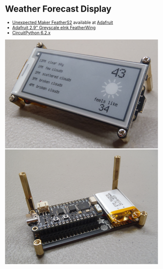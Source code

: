 # Weather Forecast Display
* [Unexpected Maker FeatherS2](https://feathers2.io/) available at [Adafruit](https://www.adafruit.com/product/4769)
* [Adafruit 2.9" Greyscale eInk FeatherWing](https://www.adafruit.com/product/4777)
* [CircuitPython 6.2.x](https://circuitpython.org/board/unexpectedmaker_feathers2/)

![Project Photo](display_front.png)
![Project Photo](display_back.png)
